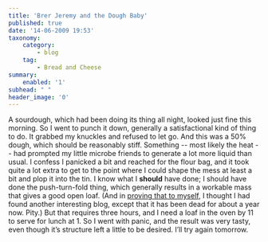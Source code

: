 ```yaml
---
title: 'Brer Jeremy and the Dough Baby'
published: true
date: '14-06-2009 19:53'
taxonomy:
    category:
        - blog
    tag:
        - Bread and Cheese
summary:
    enabled: '1'
subhead: " "
header_image: '0'
---
```


A sourdough, which had been doing its thing all night, looked just fine this morning. So I went to punch it down, generally a satisfactional kind of thing to do. It grabbed my knuckles and refused to let go. And this was a 50% dough, which should be reasonably stiff. Something -- most likely the heat -- had prompted my little microbe friends to generate a lot more liquid than usual. I confess I panicked a bit and reached for the flour bag, and it took quite a lot extra to get to the point where I could shape the mess at least a bit and plop it into the tin. I know what I **should** have done; I should have done the push-turn-fold thing, which generally results in a workable mass that gives a good open loaf. (And in [proving that to myself](http://bread-water-salt-oil.blogspot.com/2006/07/flourwatersticky.html), I thought I had found another interesting blog, except that it has been dead for about a year now. Pity.) But that requires three hours, and I need a loaf in the oven by 11 to serve for lunch at 1. So I went with panic, and the result was very tasty, even though it’s structure left a little to be desired. I’ll try again tomorrow.
